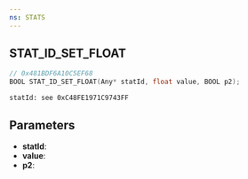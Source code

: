 ```yaml
---
ns: STATS
---
```

## STAT_ID_SET_FLOAT

```c
// 0x481BDF6A10C5EF68
BOOL STAT_ID_SET_FLOAT(Any* statId, float value, BOOL p2);
```

```
statId: see 0xC48FE1971C9743FF
```

## Parameters
* **statId**:
* **value**:
* **p2**:
